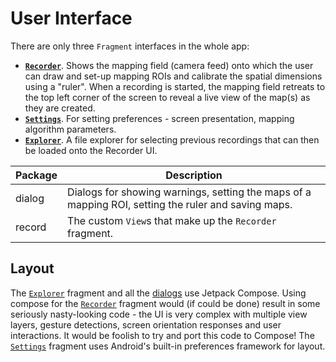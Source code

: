 # User Interface

There are only three `Fragment` interfaces in the whole app:

- **[`Recorder`](Recorder.kt)**. Shows the mapping field (camera feed) onto which the user can draw and set-up mapping ROIs
and calibrate the spatial dimensions using a "ruler". When a recording is started, the mapping field retreats
to the top left corner of the screen to reveal a live view of the map(s) as they are created.
- **[`Settings`](Settings.kt)**. For setting preferences - screen presentation, mapping algorithm parameters.
- **[`Explorer`](Explorer.kt)**. A file explorer for selecting previous recordings that can then be loaded onto the Recorder UI.

| Package | Description                                                                                         |
|---------|-----------------------------------------------------------------------------------------------------|
| dialog  | Dialogs for showing warnings, setting the maps of a mapping ROI, setting the ruler and saving maps. |
| record  | The custom `View`s that make up the `Recorder` fragment.                                            |


## Layout

The [`Explorer`](Explorer.kt) fragment and all the [dialogs](dialog) use Jetpack Compose. Using compose for
the [`Recorder`](Recorder.kt) fragment would (if could be done) result in some seriously nasty-looking code - the
UI is very complex with multiple view layers, gesture detections, screen orientation responses and user interactions. It would
be foolish to try and port this code to Compose! The [`Settings`](Settings.kt) fragment uses Android's built-in preferences framework
for layout.
